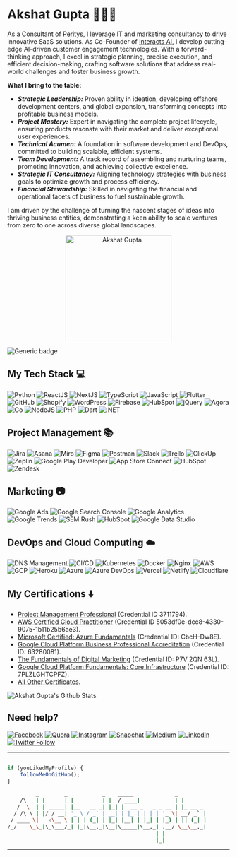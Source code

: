 # Akshat Gupta 👨🏻‍💻

As a Consultant of <a href="https://www.peritys.com">Peritys</a>, I leverage IT and marketing consultancy to drive innovative SaaS solutions. As Co-Founder of <a href="https://www.interacts.ai">Interacts AI</a>, I develop cutting-edge AI-driven customer engagement technologies. With a forward-thinking approach, I excel in strategic planning, precise execution, and efficient decision-making, crafting software solutions that address real-world challenges and foster business growth.

**What I bring to the table:**
- ***Strategic Leadership:*** Proven ability in ideation, developing offshore development centers, and global expansion, transforming concepts into profitable business models.
- ***Project Mastery:*** Expert in navigating the complete project lifecycle, ensuring products resonate with their market and deliver exceptional user experiences.
- ***Technical Acumen:*** A foundation in software development and DevOps, committed to building scalable, efficient systems.
- ***Team Development:*** A track record of assembling and nurturing teams, promoting innovation, and achieving collective excellence.
- ***Strategic IT Consultancy:*** Aligning technology strategies with business goals to optimize growth and process efficiency.
- ***Financial Stewardship:*** Skilled in navigating the financial and operational facets of business to fuel sustainable growth.

I am driven by the challenge of turning the nascent stages of ideas into thriving business entities, demonstrating a keen ability to scale ventures from zero to one across diverse global landscapes.

<p align="center">
<a href="https://www.akshatvg.com">
<img src="https://www.akshatvg.com/static/media/Public_Speaking_akshatvg.a93d49d910ba9c3f9206.jpeg" height="240px" alt="Akshat Gupta"/>
</a>
</p>

![Generic badge](https://img.shields.io/badge/Akshat-Gupta-orange) 

## My Tech Stack :computer:
<img src="https://img.shields.io/badge/-Python-yellow?style=for-the-badge" alt="Python"> <img src="https://img.shields.io/badge/-ReactJS-pink?style=for-the-badge" alt="ReactJS"> <img src="https://img.shields.io/badge/-NextJS-red?style=for-the-badge" alt="NextJS"> <img src="https://img.shields.io/badge/-TypeScript-purple?style=for-the-badge" alt="TypeScript"> <img src="https://img.shields.io/badge/-JavaScript-blue?style=for-the-badge" alt="JavaScript">
<img src="https://img.shields.io/badge/-Flutter-green?style=for-the-badge" alt="Flutter"> <img src="https://img.shields.io/badge/-GitHub-yellow?style=for-the-badge" alt="GitHub"> <img src="https://img.shields.io/badge/-Shopify-pink?style=for-the-badge" alt="Shopify"> <img src="https://img.shields.io/badge/-WordPress-red?style=for-the-badge" alt="WordPress"> <img src="https://img.shields.io/badge/-Firebase-purple?style=for-the-badge" alt="Firebase"> <img src="https://img.shields.io/badge/-HubSpot-blue?style=for-the-badge" alt="HubSpot"> <img src="https://img.shields.io/badge/-jQuery-green?style=for-the-badge" alt="jQuery"> <img src="https://img.shields.io/badge/-Agora-yellow?style=for-the-badge" alt="Agora"> <img src="https://img.shields.io/badge/-Go-pink?style=for-the-badge" alt="Go"> <img src="https://img.shields.io/badge/-NodeJS-red?style=for-the-badge" alt="NodeJS"> <img src="https://img.shields.io/badge/-PHP-purple?style=for-the-badge" alt="PHP"> <img src="https://img.shields.io/badge/-Dart-blue?style=for-the-badge" alt="Dart"> <img src="https://img.shields.io/badge/-DotNET-green?style=for-the-badge" alt=".NET"> 

## Project Management :books:
<img src="https://img.shields.io/badge/-Jira-yellow?style=for-the-badge" alt="Jira"> <img src="https://img.shields.io/badge/-Asana-pink?style=for-the-badge" alt="Asana"> <img src="https://img.shields.io/badge/-Miro-red?style=for-the-badge" alt="Miro"> <img src="https://img.shields.io/badge/-Figma-purple?style=for-the-badge" alt="Figma"> <img src="https://img.shields.io/badge/-Postman-blue?style=for-the-badge" alt="Postman"> <img src="https://img.shields.io/badge/-Slack-green?style=for-the-badge" alt="Slack"> <img src="https://img.shields.io/badge/-Trello-yellow?style=for-the-badge" alt="Trello"> <img src="https://img.shields.io/badge/-ClickUp-pink?style=for-the-badge" alt="ClickUp"> <img src="https://img.shields.io/badge/-Zeplin-red?style=for-the-badge" alt="Zeplin"> <img src="https://img.shields.io/badge/-Google_Play_Developer-purple?style=for-the-badge" alt="Google Play Developer"> <img src="https://img.shields.io/badge/-App_Store_Connect-blue?style=for-the-badge" alt="App Store Connect"> <img src="https://img.shields.io/badge/-HubSpot-green?style=for-the-badge" alt="HubSpot">  <img src="https://img.shields.io/badge/-Zendesk-yellow?style=for-the-badge" alt="Zendesk"> 

## Marketing :camera:
<img src="https://img.shields.io/badge/-Google_Ads-yellow?style=for-the-badge" alt="Google Ads"> <img src="https://img.shields.io/badge/-Google_Search_Console-pink?style=for-the-badge" alt="Google Search Console"> <img src="https://img.shields.io/badge/-Google_Analytics-red?style=for-the-badge" alt="Google Analytics"> <img src="https://img.shields.io/badge/-Google_Trends-purple?style=for-the-badge" alt="Google Trends
"> <img src="https://img.shields.io/badge/-SEM_Rush-blue?style=for-the-badge" alt="SEM Rush"> <img src="https://img.shields.io/badge/-HubSpot-green?style=for-the-badge" alt="HubSpot"> <img src="https://img.shields.io/badge/-Google_Data_Studio-yellow?style=for-the-badge" alt="Google Data Studio"> 

## DevOps and Cloud Computing :cloud:
<img src="https://img.shields.io/badge/-DNS_Management-yellow?style=for-the-badge" alt="DNS Management"> <img src="https://img.shields.io/badge/-CI/CD-pink?style=for-the-badge" alt="CI/CD"> <img src="https://img.shields.io/badge/-Kubernetes-red?style=for-the-badge" alt="Kubernetes"> <img src="https://img.shields.io/badge/-Docker-purple?style=for-the-badge" alt="Docker"> <img src="https://img.shields.io/badge/-Nginx-blue?style=for-the-badge" alt="Nginx"> <img src="https://img.shields.io/badge/-AWS-green?style=for-the-badge" alt="AWS"> <img src="https://img.shields.io/badge/-GCP-yellow?style=for-the-badge" alt="GCP"> <img src="https://img.shields.io/badge/-Heroku-pink?style=for-the-badge" alt="Heroku"> <img src="https://img.shields.io/badge/-Azure-red?style=for-the-badge" alt="Azure"> <img src="https://img.shields.io/badge/-Azure_DevOps-purple?style=for-the-badge" alt="Azure DevOps"> <img src="https://img.shields.io/badge/-Vercel-blue?style=for-the-badge" alt="Vercel"> <img src="https://img.shields.io/badge/-Netlify-green?style=for-the-badge" alt="Netlify"> <img src="https://img.shields.io/badge/-Cloudflare-yellow?style=for-the-badge" alt="Cloudflare"> 

## My Certifications :arrow_down:
- [Project Management Professional](https://www.pmi.org/certifications/certification/resources/registry) (Credential ID 3711794).
- [AWS Certified Cloud Practitioner](https://www.credly.com/badges/5053df0e-dcc8-4330-9075-1b11b25b6ae3/github) (Credential ID 5053df0e-dcc8-4330-9075-1b11b25b6ae3).
- [Microsoft Certified: Azure Fundamentals](https://www.youracclaim.com/badges/92059ed2-9f17-4b35-abda-23c1c9d3ff53) (Credential ID: CbcH-Dw8E).
- [Google Cloud Platform Business Professional Accreditation](https://skillshop.exceedlms.com/student/award/63280081) (Credential ID: 63280081).
- [The Fundamentals of Digital Marketing](https://learndigital.withgoogle.com/digitalgarage/validate-certificate-code) (Credential ID: P7V 2QN 63L).
- [Google Cloud Platform Fundamentals: Core Infrastructure](https://www.coursera.org/account/accomplishments/verify/7PLZLGHTCPFZ) (Credential ID: 7PLZLGHTCPFZ).
- [All Other Certificates](https://bit.ly/akshatvgCertificates).

![Akshat Gupta's Github Stats](https://github-readme-stats.vercel.app/api?username=akshatvg&show_icons=true_color=fff&icon_color=037AFE&text_color=000000&bg_color=ffffff)

## Need help?

[![Facebook](https://img.shields.io/badge/Facebook-add-blue.svg?logo=facebook&logoColor=white)](https://www.facebook.com/akshatvg) [![Quora](https://img.shields.io/badge/Quora-ask-red.svg?logo=quora)](https://www.quora.com/profile/Akshat-Gupta-279) [![Instagram](https://img.shields.io/badge/Instagram-follow-purple.svg?logo=instagram&logoColor=white)](https://www.instagram.com/akshatvg/) [![Snapchat](https://img.shields.io/badge/Snapchat-add-yellow.svg?logo=snapchat&logoColor=white)](https://www.snapchat.com/add/akshatvg) [![Medium](https://img.shields.io/badge/Medium-follow-black.svg?logo=medium&logoColor=white)](https://medium.com/@akshatvg) [![LinkedIn](https://img.shields.io/badge/LinkedIn-connect-blue.svg?logo=linkedin&logoColor=white)](https://www.linkedin.com/in/akshatvg/) [![Twitter Follow](https://img.shields.io/twitter/follow/akshatvg?style=social)](https://twitter.com/akshatvg)

---------

```javascript

if (youLikedMyProfile) {
    followMeOnGitHub();
}

```

```bash
         _        _           _    _____             _        
    /\   | |      | |         | |  / ____|           | |       
   /  \  | | _____| |__   __ _| |_| |  __ _   _ _ __ | |_ __ _ 
  / /\ \ | |/ / __| '_ \ / _` | __| | |_ | | | | '_ \| __/ _` |
 / ____ \|   <\__ \ | | | (_| | |_| |__| | |_| | |_) | || (_| |
/_/    \_\_|\_\___/_| |_|\__,_|\__|\_____|\__,_| .__/ \__\__,_|
                                               | |             
                                               |_|             
```

-----------

